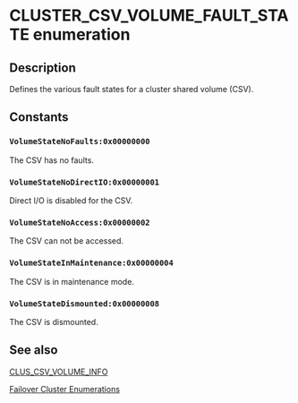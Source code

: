 # CLUSTER_CSV_VOLUME_FAULT_STATE enumeration

## Description

Defines the various fault states for a cluster shared volume (CSV).

## Constants

### `VolumeStateNoFaults:0x00000000`

The CSV has no faults.

### `VolumeStateNoDirectIO:0x00000001`

Direct I/O is disabled for the CSV.

### `VolumeStateNoAccess:0x00000002`

The CSV can not be accessed.

### `VolumeStateInMaintenance:0x00000004`

The CSV is in maintenance mode.

### `VolumeStateDismounted:0x00000008`

The CSV is dismounted.

## See also

[CLUS_CSV_VOLUME_INFO](https://learn.microsoft.com/windows/desktop/api/clusapi/ns-clusapi-clus_csv_volume_info)

[Failover Cluster Enumerations](https://learn.microsoft.com/previous-versions/windows/desktop/mscs/cluster-enumerations)